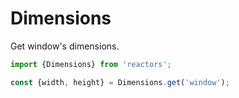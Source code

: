 Dimensions
===

Get window's dimensions.

```javascript
import {Dimensions} from 'reactors';

const {width, height} = Dimensions.get('window');
```
